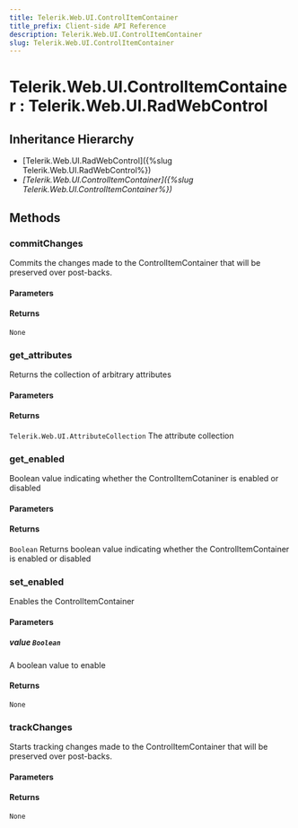 ```yaml
---
title: Telerik.Web.UI.ControlItemContainer
title_prefix: Client-side API Reference
description: Telerik.Web.UI.ControlItemContainer
slug: Telerik.Web.UI.ControlItemContainer
---
```


# Telerik.Web.UI.ControlItemContainer : Telerik.Web.UI.RadWebControl

## Inheritance Hierarchy

* [Telerik.Web.UI.RadWebControl]({%slug Telerik.Web.UI.RadWebControl%})
* *[Telerik.Web.UI.ControlItemContainer]({%slug Telerik.Web.UI.ControlItemContainer%})*


## Methods

###  commitChanges

Commits the changes made to the ControlItemContainer that will be preserved over post-backs.

#### Parameters

#### Returns

`None` 

### get_attributes

Returns the collection of arbitrary attributes

#### Parameters

#### Returns

`Telerik.Web.UI.AttributeCollection` The attribute collection

### get_enabled

Boolean value indicating whether the ControlItemCotaniner is enabled or disabled

#### Parameters

#### Returns

`Boolean` Returns boolean value indicating whether the ControlItemContainer is enabled or disabled

### set_enabled

Enables the ControlItemContainer

#### Parameters

##### value `Boolean`

A boolean value to enable

#### Returns

`None` 

### trackChanges

Starts tracking changes made to the ControlItemContainer that will be preserved over post-backs.

#### Parameters

#### Returns

`None` 



